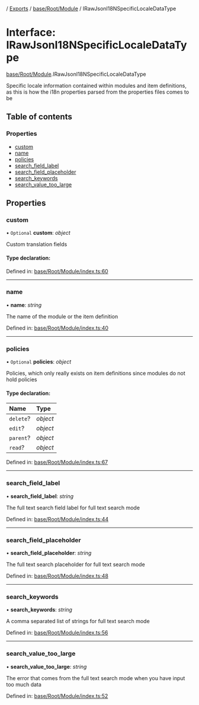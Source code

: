 [](../README.md) / [Exports](../modules.md) / [base/Root/Module](../modules/base_root_module.md) / IRawJsonI18NSpecificLocaleDataType

# Interface: IRawJsonI18NSpecificLocaleDataType

[base/Root/Module](../modules/base_root_module.md).IRawJsonI18NSpecificLocaleDataType

Specific locale information contained within modules and item
definitions, as this is how the i18n properties parsed from the
properties files comes to be

## Table of contents

### Properties

- [custom](base_root_module.irawjsoni18nspecificlocaledatatype.md#custom)
- [name](base_root_module.irawjsoni18nspecificlocaledatatype.md#name)
- [policies](base_root_module.irawjsoni18nspecificlocaledatatype.md#policies)
- [search\_field\_label](base_root_module.irawjsoni18nspecificlocaledatatype.md#search_field_label)
- [search\_field\_placeholder](base_root_module.irawjsoni18nspecificlocaledatatype.md#search_field_placeholder)
- [search\_keywords](base_root_module.irawjsoni18nspecificlocaledatatype.md#search_keywords)
- [search\_value\_too\_large](base_root_module.irawjsoni18nspecificlocaledatatype.md#search_value_too_large)

## Properties

### custom

• `Optional` **custom**: *object*

Custom translation fields

#### Type declaration:

Defined in: [base/Root/Module/index.ts:60](https://github.com/onzag/itemize/blob/55e63f2c/base/Root/Module/index.ts#L60)

___

### name

• **name**: *string*

The name of the module or the item definition

Defined in: [base/Root/Module/index.ts:40](https://github.com/onzag/itemize/blob/55e63f2c/base/Root/Module/index.ts#L40)

___

### policies

• `Optional` **policies**: *object*

Policies, which only really exists on item definitions
since modules do not hold policies

#### Type declaration:

Name | Type |
:------ | :------ |
`delete`? | *object* |
`edit`? | *object* |
`parent`? | *object* |
`read`? | *object* |

Defined in: [base/Root/Module/index.ts:67](https://github.com/onzag/itemize/blob/55e63f2c/base/Root/Module/index.ts#L67)

___

### search\_field\_label

• **search\_field\_label**: *string*

The full text search field label for full text search mode

Defined in: [base/Root/Module/index.ts:44](https://github.com/onzag/itemize/blob/55e63f2c/base/Root/Module/index.ts#L44)

___

### search\_field\_placeholder

• **search\_field\_placeholder**: *string*

The full text search placeholder for full text search mode

Defined in: [base/Root/Module/index.ts:48](https://github.com/onzag/itemize/blob/55e63f2c/base/Root/Module/index.ts#L48)

___

### search\_keywords

• **search\_keywords**: *string*

A comma separated list of strings for full text search mode

Defined in: [base/Root/Module/index.ts:56](https://github.com/onzag/itemize/blob/55e63f2c/base/Root/Module/index.ts#L56)

___

### search\_value\_too\_large

• **search\_value\_too\_large**: *string*

The error that comes from the full text search mode when you have input too much data

Defined in: [base/Root/Module/index.ts:52](https://github.com/onzag/itemize/blob/55e63f2c/base/Root/Module/index.ts#L52)
